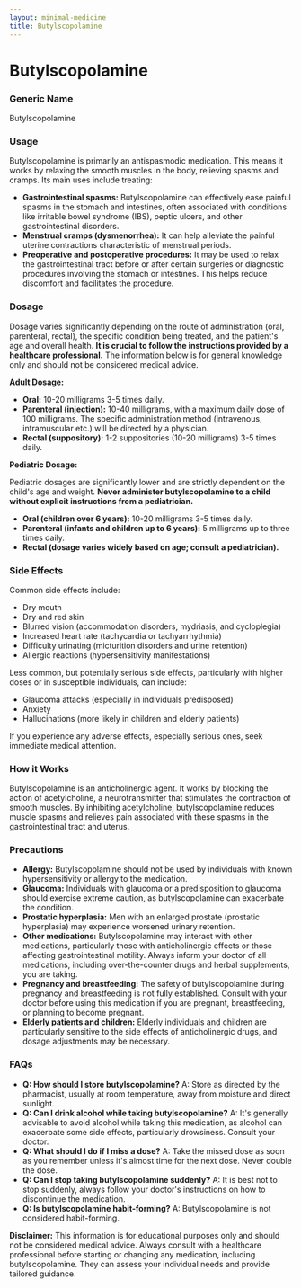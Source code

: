 ```yaml
---
layout: minimal-medicine
title: Butylscopolamine
---
```


# Butylscopolamine
### Generic Name
Butylscopolamine

### Usage
Butylscopolamine is primarily an antispasmodic medication.  This means it works by relaxing the smooth muscles in the body, relieving spasms and cramps. Its main uses include treating:

* **Gastrointestinal spasms:**  Butylscopolamine can effectively ease painful spasms in the stomach and intestines, often associated with conditions like irritable bowel syndrome (IBS), peptic ulcers, and other gastrointestinal disorders.
* **Menstrual cramps (dysmenorrhea):**  It can help alleviate the painful uterine contractions characteristic of menstrual periods.
* **Preoperative and postoperative procedures:** It may be used to relax the gastrointestinal tract before or after certain surgeries or diagnostic procedures involving the stomach or intestines.  This helps reduce discomfort and facilitates the procedure.


### Dosage

Dosage varies significantly depending on the route of administration (oral, parenteral, rectal), the specific condition being treated, and the patient's age and overall health.  **It is crucial to follow the instructions provided by a healthcare professional.**  The information below is for general knowledge only and should not be considered medical advice.


**Adult Dosage:**

* **Oral:** 10-20 milligrams 3-5 times daily.
* **Parenteral (injection):** 10-40 milligrams, with a maximum daily dose of 100 milligrams. The specific administration method (intravenous, intramuscular etc.) will be directed by a physician.
* **Rectal (suppository):** 1-2 suppositories (10-20 milligrams) 3-5 times daily.


**Pediatric Dosage:**

Pediatric dosages are significantly lower and are strictly dependent on the child's age and weight.  **Never administer butylscopolamine to a child without explicit instructions from a pediatrician.**

* **Oral (children over 6 years):** 10-20 milligrams 3-5 times daily.
* **Parenteral (infants and children up to 6 years):**  5 milligrams up to three times daily.
* **Rectal (dosage varies widely based on age; consult a pediatrician).**


### Side Effects

Common side effects include:

* Dry mouth
* Dry and red skin
* Blurred vision (accommodation disorders, mydriasis, and cycloplegia)
* Increased heart rate (tachycardia or tachyarrhythmia)
* Difficulty urinating (micturition disorders and urine retention)
* Allergic reactions (hypersensitivity manifestations)

Less common, but potentially serious side effects, particularly with higher doses or in susceptible individuals,  can include:

* Glaucoma attacks (especially in individuals predisposed)
* Anxiety
* Hallucinations (more likely in children and elderly patients)


If you experience any adverse effects, especially serious ones, seek immediate medical attention.


### How it Works

Butylscopolamine is an anticholinergic agent.  It works by blocking the action of acetylcholine, a neurotransmitter that stimulates the contraction of smooth muscles.  By inhibiting acetylcholine, butylscopolamine reduces muscle spasms and relieves pain associated with these spasms in the gastrointestinal tract and uterus.


### Precautions

* **Allergy:** Butylscopolamine should not be used by individuals with known hypersensitivity or allergy to the medication.
* **Glaucoma:**  Individuals with glaucoma or a predisposition to glaucoma should exercise extreme caution, as butylscopolamine can exacerbate the condition.
* **Prostatic hyperplasia:** Men with an enlarged prostate (prostatic hyperplasia) may experience worsened urinary retention.
* **Other medications:**  Butylscopolamine may interact with other medications, particularly those with anticholinergic effects or those affecting gastrointestinal motility.  Always inform your doctor of all medications, including over-the-counter drugs and herbal supplements, you are taking.
* **Pregnancy and breastfeeding:** The safety of butylscopolamine during pregnancy and breastfeeding is not fully established.  Consult with your doctor before using this medication if you are pregnant, breastfeeding, or planning to become pregnant.
* **Elderly patients and children:**  Elderly individuals and children are particularly sensitive to the side effects of anticholinergic drugs, and dosage adjustments may be necessary.


### FAQs

* **Q: How should I store butylscopolamine?** A: Store as directed by the pharmacist, usually at room temperature, away from moisture and direct sunlight.
* **Q: Can I drink alcohol while taking butylscopolamine?** A: It's generally advisable to avoid alcohol while taking this medication, as alcohol can exacerbate some side effects, particularly drowsiness. Consult your doctor.
* **Q: What should I do if I miss a dose?** A: Take the missed dose as soon as you remember unless it's almost time for the next dose. Never double the dose.
* **Q: Can I stop taking butylscopolamine suddenly?** A:  It is best not to stop suddenly, always follow your doctor's instructions on how to discontinue the medication.
* **Q: Is butylscopolamine habit-forming?** A: Butylscopolamine is not considered habit-forming.

**Disclaimer:** This information is for educational purposes only and should not be considered medical advice. Always consult with a healthcare professional before starting or changing any medication, including butylscopolamine.  They can assess your individual needs and provide tailored guidance.
